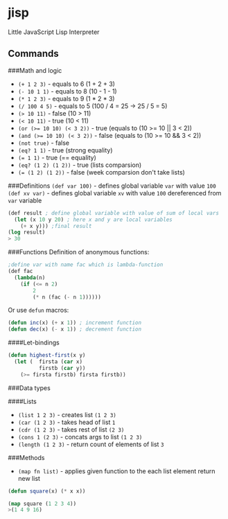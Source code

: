 # jisp
Little JavaScript Lisp Interpreter

## Commands
###Math and logic
  - `(+ 1 2 3)` - equals to 6 (1 + 2 + 3)
  - `(- 10 1 1)` - equals to 8 (10 - 1 - 1)
  - `(* 1 2 3)` - equals to 9 (1 * 2 * 3)
  - `(/ 100 4 5)` - equals to 5 (100 / 4 = 25 -> 25 / 5 = 5)
  - `(> 10 11)` - false (10 > 11)
  - `(< 10 11)` - true (10 < 11)
  - `(or (>= 10 10) (< 3 2))` - true (equals to (10 >= 10 || 3 < 2))
  - `(and (>= 10 10) (< 3 2))` - false (equals to (10 >= 10 && 3 < 2))
  - `(not true)` - false
  - `(eq? 1 1)` - true (strong equality)
  - `(= 1 1)` - true (== equality)
  - `(eq? (1 2) (1 2))` - true (lists comparsion)
  - `(= (1 2) (1 2))` - false (week comparsion don't take lists)

###Definitions
`(def var 100)` - defines global variable `var` with value `100`
`(def xv var)` - defines global variable `xv` with value `100` dereferenced from `var` variable
```lisp
(def result ; define global variable with value of sum of local vars
  (let (x 10 y 20) ; here x and y are local variables 
    (+ x y))) ;final result 
(log result) 
> 30
```

###Functions
Definition of anonymous functions:
```lisp 
;define var with name fac which is lambda-function
(def fac
  (lambda(n)
    (if (<= n 2)
        2
        (* n (fac (- n 1))))))
```
Or use `defun` macros:
```lisp
(defun inc(x) (+ x 1)) ; increment function
(defun dec(x) (- x 1)) ; decrement function
```

####Let-bindings
```lisp
(defun highest-first(x y) 
  (let (  firsta (car x)
          firstb (car y))
    (>= firsta firstb) firsta firstb))
```

###Data types

####Lists
  - `(list 1 2 3)` - creates list  `(1 2 3)`
  - `(car (1 2 3)` - takes head of list `1`
  - `(cdr (1 2 3)` - takes rest of list `(2 3)`
  - `(cons 1 (2 3)` - concats args to list `(1 2 3)`
  - `(length (1 2 3)` - return count of elements of list `3`

###Methods
  - `(map fn list)` - applies given function to the each list element return new list

```lisp
(defun square(x) (* x x))

(map square (1 2 3 4))
>(1 4 9 16)
```
